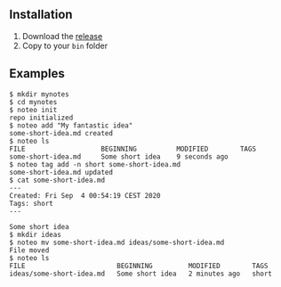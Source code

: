 ## Installation

1. Download the [release](https://github.com/jacekolszak/noteo/releases)
1. Copy to your `bin` folder

## Examples

```
$ mkdir mynotes
$ cd mynotes
$ noteo init
repo initialized
$ noteo add "My fantastic idea"
some-short-idea.md created
$ noteo ls
FILE                   BEGINNING          MODIFIED        TAGS                                    
some-short-idea.md     Some short idea    9 seconds ago          	        
$ noteo tag add -n short some-short-idea.md
some-short-idea.md updated
$ cat some-short-idea.md
---
Created: Fri Sep  4 00:54:19 CEST 2020
Tags: short
---

Some short idea 
$ mkdir ideas
$ noteo mv some-short-idea.md ideas/some-short-idea.md
File moved
$ noteo ls
FILE                       BEGINNING         MODIFIED        TAGS                                    
ideas/some-short-idea.md   Some short idea   2 minutes ago   short
```